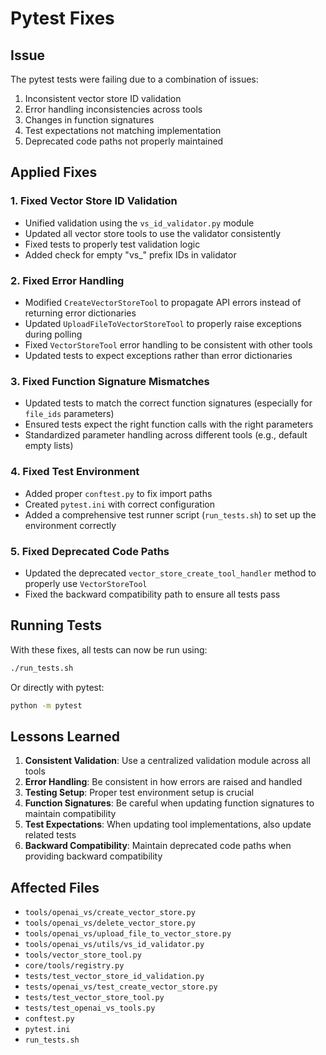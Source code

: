 # Pytest Fixes

## Issue

The pytest tests were failing due to a combination of issues:

1. Inconsistent vector store ID validation
2. Error handling inconsistencies across tools 
3. Changes in function signatures
4. Test expectations not matching implementation
5. Deprecated code paths not properly maintained

## Applied Fixes

### 1. Fixed Vector Store ID Validation

- Unified validation using the `vs_id_validator.py` module
- Updated all vector store tools to use the validator consistently
- Fixed tests to properly test validation logic
- Added check for empty "vs_" prefix IDs in validator

### 2. Fixed Error Handling

- Modified `CreateVectorStoreTool` to propagate API errors instead of returning error dictionaries
- Updated `UploadFileToVectorStoreTool` to properly raise exceptions during polling
- Fixed `VectorStoreTool` error handling to be consistent with other tools
- Updated tests to expect exceptions rather than error dictionaries

### 3. Fixed Function Signature Mismatches

- Updated tests to match the correct function signatures (especially for `file_ids` parameters)
- Ensured tests expect the right function calls with the right parameters
- Standardized parameter handling across different tools (e.g., default empty lists)

### 4. Fixed Test Environment

- Added proper `conftest.py` to fix import paths
- Created `pytest.ini` with correct configuration
- Added a comprehensive test runner script (`run_tests.sh`) to set up the environment correctly

### 5. Fixed Deprecated Code Paths

- Updated the deprecated `vector_store_create_tool_handler` method to properly use `VectorStoreTool`
- Fixed the backward compatibility path to ensure all tests pass

## Running Tests

With these fixes, all tests can now be run using:

```bash
./run_tests.sh
```

Or directly with pytest:

```bash
python -m pytest
```

## Lessons Learned

1. **Consistent Validation**: Use a centralized validation module across all tools
2. **Error Handling**: Be consistent in how errors are raised and handled
3. **Testing Setup**: Proper test environment setup is crucial
4. **Function Signatures**: Be careful when updating function signatures to maintain compatibility
5. **Test Expectations**: When updating tool implementations, also update related tests
6. **Backward Compatibility**: Maintain deprecated code paths when providing backward compatibility

## Affected Files

- `tools/openai_vs/create_vector_store.py`
- `tools/openai_vs/delete_vector_store.py`
- `tools/openai_vs/upload_file_to_vector_store.py`
- `tools/openai_vs/utils/vs_id_validator.py`
- `tools/vector_store_tool.py`
- `core/tools/registry.py`
- `tests/test_vector_store_id_validation.py`
- `tests/openai_vs/test_create_vector_store.py`
- `tests/test_vector_store_tool.py`
- `tests/test_openai_vs_tools.py`
- `conftest.py`
- `pytest.ini`
- `run_tests.sh` 